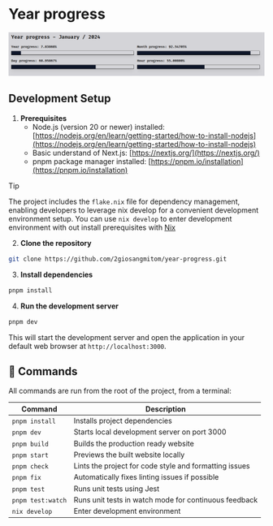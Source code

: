 # Year progress

![preview](./app/opengraph-image.png)

## Development Setup

1. **Prerequisites**
   - Node.js (version 20 or newer) installed: [https://nodejs.org/en/learn/getting-started/how-to-install-nodejs](https://nodejs.org/en/learn/getting-started/how-to-install-nodejs)
   - Basic understand of Next.js: [https://nextjs.org/](https://nextjs.org/)
   - pnpm package manager installed: [https://pnpm.io/installation](https://pnpm.io/installation)

> [!TIP]
> The project includes the `flake.nix` file for dependency management, enabling developers to leverage nix develop for a convenient development environment setup. You can use `nix develop` to enter development environment with out install prerequisites with [Nix](https://nixos.org/download)

2. **Clone the repository**

```bash
git clone https://github.com/2giosangmitom/year-progress.git
```

3. **Install dependencies**

```bash
pnpm install
```

4. **Run the development server**

```bash
pnpm dev
```

This will start the development server and open the application in your default web browser at `http://localhost:3000`.

## 🧞 Commands

All commands are run from the root of the project, from a terminal:

| Command           | Description                                            |
| ----------------- | ------------------------------------------------------ |
| `pnpm install`    | Installs project dependencies                          |
| `pnpm dev`        | Starts local development server on port 3000           |
| `pnpm build`      | Builds the production ready website                    |
| `pnpm start`      | Previews the built website locally                     |
| `pnpm check`      | Lints the project for code style and formatting issues |
| `pnpm fix`        | Automatically fixes linting issues if possible         |
| `pnpm test`       | Runs unit tests using Jest                             |
| `pnpm test:watch` | Runs unit tests in watch mode for continuous feedback  |
| `nix develop`     | Enter development environment                          |
